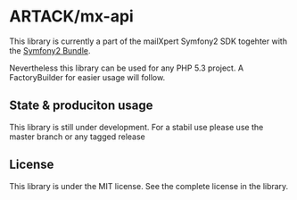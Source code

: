 ARTACK/mx-api
=============

This library is currently a part of the mailXpert Symfony2 SDK togehter with the [Symfony2 Bundle](https://github.com/ARTACK/mx-api-bundle).

Nevertheless this library can be used for any PHP 5.3 project. A FactoryBuilder for easier usage will follow.

State & produciton usage
------------------------

This library is still under development. For a stabil use please use the master branch or any tagged release


License
-------

This library is under the MIT license. See the complete license in the library.